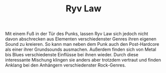 ﻿---
layout: band
title: Ryv Law


website: http://www.ryvlaw.com
style: Punk / Post-Hardcore
logo: ryvlaw_logo.png
picture: ryvlaw_band.jpg
year: 2017
day: friday
stagetime: Freitag, 07. Juli 2017, 20:00 Uhr
youtube: 5mjAdvGrt7I
spotify: spotify:album:3jirxSEDlDN9MDm9NbHXmN
soudcloud: tracks/249348893
---
Mit einem Fuß in der Tür des Punks, lassen Ryv Law sich jedoch nicht davon abschrecken aus Elementen verschiedenster Genres ihren eigenen Sound zu kreieren. So kann man neben dem Punk auch den Post-Hardcore als einer ihrer Grundsounds ausmachen. Außerdem finden sich von Metal bis Blues verschiedenste Einflüsse bei ihnen wieder. Durch diese interessante Mischung klingen sie anders aber trotzdem vertraut und finden Anklang bei den Anhängern verschiedenster Rock-Genres.
